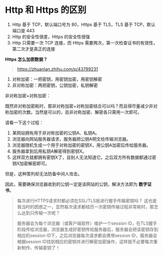 ﻿# Http 和 Https 的区别

1. Http 基于 TCP，默认端口号为 80，Https 基于 TLS，TLS 基于 TCP，默认端口是 443
2. Http 的安全性很差，Https 的安全性很强
3. Http 只需要一次 TCP 连接，而 Https 需要两次，第一次检查证书的有效性，第二次才是真正的连接

**Https 怎么加密数据？**

> <https://zhuanlan.zhihu.com/p/43789231>

1. 对称加密：一把密钥，用密钥加密，用密钥解密
2. 非对称加密：两把密钥，公钥加密，私钥解密

非对称加密+对称加密：

既然非对称加密耗时，那非对称加密+对称加密结合可以吗？而且得尽量减少非对称加密的次数。当然是可以的，且非对称加密、解密各只需用一次即可。

请看一下这个过程：

1. 某网站拥有用于非对称加密的公钥A、私钥A。
2. 浏览器向网站服务器请求，服务器把公钥A明文给传输浏览器。
3. 浏览器随机生成一个用于对称加密的密钥X，用公钥A加密后传给服务器。
4. 服务器拿到后用私钥A解密得到密钥X。
5. 这样双方就都拥有密钥X了，且别人无法知道它。之后双方所有数据都通过密钥X加密解密即可。

但是，这种策列却无法防备中间人攻击。

因此，需要确保浏览器收到的公钥一定是该网站的公钥，解决方法即为 **数字证书**。

> 每次进行HTTPS请求时都必须在SSL/TLS层进行握手传输密钥吗？
> 这也是我当时的困惑之一，显然每次请求都经历一次密钥传输过程非常耗时，那怎么达到只传输一次呢？
>
> 服务器会为每个浏览器（或客户端软件）维护一个session ID，在TLS握手阶段传给浏览器，浏览器生成好密钥传给服务器后，服务器会把该密钥存到相应的session ID下，之后浏览器每次请求都会携带session ID，服务器会根据session ID找到相应的密钥并进行解密加密操作，这样就不必要每次重新制作、传输密钥了！
